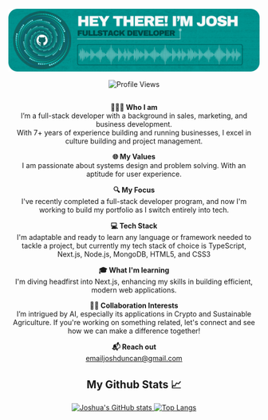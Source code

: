 <div align="center">

![Header](./github-header.png)

![Profile Views](https://komarev.com/ghpvc/?username=jduncan017&label=PROFILE+VIEWS)
##
<p><strong>🙋🏽‍♂️ Who I am</strong><br>
I’m a full-stack developer with a background in sales, marketing, and business development.<br>
With 7+ years of experience building and running businesses, I excel in culture building and project management.</p>

<p><strong>🌐 My Values</strong><br>
I am passionate about systems design and problem solving. With an aptitude for user experience.</p>

<p><strong>🔍 My Focus</strong><br>
I've recently completed a full-stack developer program, and now I'm working to build my portfolio as I switch entirely into tech.</p>

<p><strong>💻 Tech Stack</strong><br>
I'm adaptable and ready to learn any language or framework needed to tackle a project, but currently my tech stack of choice is TypeScript, Next.js, Node.js, MongoDB, HTML5, and CSS3</p>

<p><strong>🎓 What I'm learning</strong><br>
I'm diving headfirst into Next.js, enhancing my skills in building efficient, modern web applications.</p>

<p><strong>👏🏽 Collaboration Interests</strong><br>
I’m intrigued by AI, especially its applications in Crypto and Sustainable Agriculture. If you're working on something related, let's connect and see how we can make a difference together!</p>

<p><strong>📬 Reach out</strong><br>
<a href="mailto:emailjoshduncan@gmail.com">emailjoshduncan@gmail.com</a></p>

## My Github Stats 📈
<a href="https://github.com/anuraghazra/github-readme-stats">
    <img src="https://github-readme-stats.vercel.app/api?username=jduncan017&theme=gotham&rank_icon=github&show_icons=true&line_height=28" alt="Joshua's GitHub stats">
</a>
<a href="https://github.com/anuraghazra/github-readme-stats">
    <img src="https://github-readme-stats.vercel.app/api/top-langs/?username=jduncan017&theme=gotham&layout=donut" alt="Top Langs">
</a>

</div>
